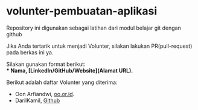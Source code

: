 # volunter-pembuatan-aplikasi
Repository ini digunakan sebagai latihan dari modul belajar git dengan github

Jika Anda tertarik untuk menjadi Volunter, silakan lakukan PR(pull-request) pada berkas ini ya.<br>

Silakan gunakan format berikut:<br>
**\* Nama, [LinkedIn/GitHub/Website](Alamat URL).**  

Berikut adalah daftar Volunter yang diterima:
* Oon Arfiandwi, [oo.or.id](https://oo.or.id).
* DarilKamil, [Github](https://github.com/DarilKamil/volunter-pembuatan-aplikasi)
